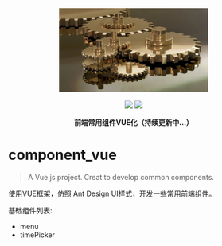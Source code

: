 <div align="center">
  <img width="300" src="src/assets/logo.png" alt="component" />
  <br>


  <a href="javascript:;"><img src="https://img.shields.io/badge/language-JavaScript-brightgreen.svg" /></a>
  <a href="https://opensource.org/licenses/mit-license.php"><img src="https://img.shields.io/badge/license-MIT-blue.svg" /></a>

  <p><strong>前端常用组件VUE化（持续更新中...）</strong></p>
  
</div>

# component_vue

> A Vue.js project. Creat to develop common components.

使用VUE框架，仿照 Ant Design UI样式，开发一些常用前端组件。

基础组件列表:
- menu
- timePicker

